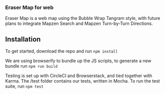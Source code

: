 ### Eraser Map for web

Eraser Map is a web map using the Bubble Wrap Tangram style, with future plans to integrate Mapzen Search and Mapzen Turn-by-Turn Directions.

## Installation

To get started, download the repo and run
`npm install`

We are using browserify to bundle up the JS scripts, to generate a new bundle run
`npm run build`

Testing is set up with CircleCI and Browserstack, and tied together with Karma. The /test folder contains our tests, written in Mocha. To run the test suite, run
`npm test`